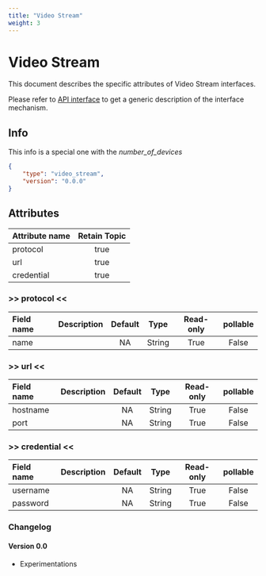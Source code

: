 ```yaml
---
title: "Video Stream"
weight: 3
---
```


# Video Stream

This document describes the specific attributes of Video Stream interfaces.

Please refer to [API interface](/docs/mqtt/core.md) to get a generic description of the interface mechanism.

## Info

This info is a special one with the *number_of_devices*

```json
{
    "type": "video_stream",
    "version": "0.0.0"
}
```

## Attributes

| Attribute name | Retain Topic |
| :------------- | :----------: |
| protocol       |     true     |
| url            |     true     |
| credential     |     true     |

### >> protocol <<

| Field name | Description | Default |  Type  | Read-only | pollable |
| :--------- | :---------- | :-----: | :----: | :-------: | :------: |
| name       |             |   NA    | String |   True    |  False   |

### >> url <<

| Field name | Description | Default |  Type  | Read-only | pollable |
| :--------- | :---------- | :-----: | :----: | :-------: | :------: |
| hostname   |             |   NA    | String |   True    |  False   |
| port       |             |   NA    | String |   True    |  False   |

### >> credential <<

| Field name | Description | Default |  Type  | Read-only | pollable |
| :--------- | :---------- | :-----: | :----: | :-------: | :------: |
| username   |             |   NA    | String |   True    |  False   |
| password   |             |   NA    | String |   True    |  False   |


### Changelog

#### Version 0.0

- Experimentations


